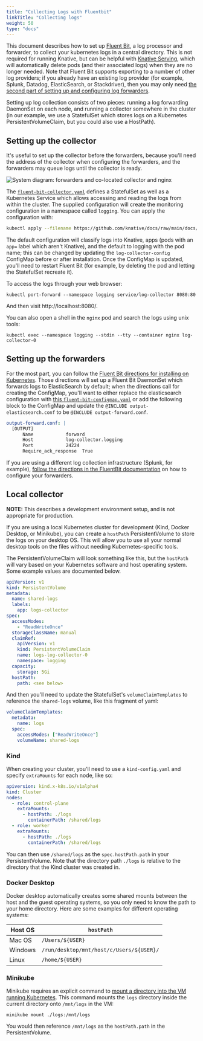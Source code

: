 ```yaml
---
title: "Collecting Logs with Fluentbit"
linkTitle: "Collecting logs"
weight: 50
type: "docs"
---
```


This document describes how to set up [Fluent Bit](https://docs.fluentbit.io/),
a log processor and forwarder, to collect your kubernetes logs in a central
directory. This is not required for running Knative, but can be helpful with
[Knative Serving](../serving), which will automatically delete pods (and their
associated logs) when they are no longer needed. Note that Fluent Bit supports
exporting to a number of other log providers; if you already have an existing
log provider (for example, Splunk, Datadog, ElasticSearch, or Stackdriver), then
you may only need
[the second part of setting up and configuring log forwarders](#setting-up-the-forwarders).

Setting up log collection consists of two pieces: running a log forwarding
DaemonSet on each node, and running a collector somewhere in the cluster (in our
example, we use a StatefulSet which stores logs on a Kubernetes
PersistentVolumeClaim, but you could also use a HostPath).

## Setting up the collector

It's useful to set up the collector before the forwarders, because you'll need
the address of the collector when configuring the forwarders, and the forwarders
may queue logs until the collector is ready.

![System diagram: forwarders and co-located collector and nginx](system.svg)

<!-- yuml.me UML rendering of:
[Forwarder1]logs->[Collector]
[Forwarder2]logs->[Collector]

// Add notes
[Collector]->[shared volume]
[nginx]-[shared volume]
-->

The [`fluent-bit-collector.yaml`](./fluent-bit-collector.yaml) defines a
StatefulSet as well as a Kubernetes Service which allows accessing and reading
the logs from within the cluster. The supplied configuration will create the
monitoring configuration in a namespace called `logging`. You can apply the
configuration with:

```bash
kubectl apply --filename https://github.com/knative/docs/raw/main/docs/install/collecting-logs/fluent-bit-collector.yaml
```

The default configuration will classify logs into Knative, apps (pods with an
`app=` label which aren't Knative), and the default to logging with the pod
name; this can be changed by updating the `log-collector-config` ConfigMap
before or after installation. Once the ConfigMap is updated, you'll need to
restart Fluent Bit (for example, by deleting the pod and letting the StatefulSet
recreate it).

To access the logs through your web browser:

```shell
kubectl port-forward --namespace logging service/log-collector 8080:80
```

And then visit http://localhost:8080/.

You can also open a shell in the `nginx` pod and search the logs using unix
tools:

```
kubectl exec --namespace logging --stdin --tty --container nginx log-collector-0
```

## Setting up the forwarders

For the most part, you can follow the
[Fluent Bit directions for installing on Kubernetes](https://docs.fluentbit.io/manual/installation/kubernetes).
Those directions will set up a Fluent Bit DaemonSet which forwards logs to
ElasticSearch by default; when the directions call for creating the ConfigMap,
you'll want to either replace the elasticsearch configuration with
[this `fluent-bit-configmap.yaml`](./fluent-bit-configmap.yaml) or add the
following block to the ConfigMap and update the
`@INCLUDE output-elasticsearch.conf` to be `@INCLUDE output-forward.conf`.

```yaml
output-forward.conf: |
  [OUTPUT]
      Name            forward
      Host            log-collector.logging
      Port            24224
      Require_ack_response  True
```

If you are using a different log collection infrastructure (Splunk, for
example),
[follow the directions in the FluentBit documentation](https://docs.fluentbit.io/manual/pipeline/outputs)
on how to configure your forwarders.

## Local collector

**NOTE:** This describes a development environment setup, and is not appropriate
for production.

If you are using a local Kubernetes cluster for development (Kind, Docker
Desktop, or Minikube), you can create a `hostPath` PersistentVolume to store the
logs on your desktop OS. This will allow you to use all your normal desktop
tools on the files without needing Kubernetes-specific tools.

The PersistentVolumeClaim will look something like this, but the `hostPath` will
vary based on your Kubernetes software and host operating system. Some example
values are documented below.

```yaml
apiVersion: v1
kind: PersistentVolume
metadata:
  name: shared-logs
  labels:
    app: logs-collector
spec:
  accessModes:
    - "ReadWriteOnce"
  storageClassName: manual
  claimRef:
    apiVersion: v1
    kind: PersistentVolumeClaim
    name: logs-log-collector-0
    namespace: logging
  capacity:
    storage: 5Gi
  hostPath:
    path: <see below>
```

And then you'll need to update the StatefulSet's `volumeClaimTemplates` to
reference the `shared-logs` volume, like this fragment of yaml:

```yaml
volumeClaimTemplates:
  metadata:
    name: logs
  spec:
    accessModes: ["ReadWriteOnce"]
    volumeName: shared-logs
```

### Kind

When creating your cluster, you'll need to use a `kind-config.yaml` and specify
`extraMounts` for each node, like so:

```yaml
apiversion: kind.x-k8s.io/v1alpha4
kind: Cluster
nodes:
  - role: control-plane
    extraMounts:
      - hostPath: ./logs
        containerPath: /shared/logs
  - role: worker
    extraMounts:
      - hostPath: ./logs
        containerPath: /shared/logs
```

You can then use `/shared/logs` as the `spec.hostPath.path` in your
PersistentVolume. Note that the directory path `./logs` is relative to the
directory that the Kind cluster was created in.

### Docker Desktop

Docker desktop automatically creates some shared mounts between the host and the
guest operating systems, so you only need to know the path to your home
directory. Here are some examples for different operating systems:

| Host OS | `hostPath`                               |
| ------- | ---------------------------------------- |
| Mac OS  | `/Users/${USER}`                         |
| Windows | `/run/desktop/mnt/host/c/Users/${USER}/` |
| Linux   | `/home/${USER}`                          |

### Minikube

Minikube requires an explicit command to [mount a directory into the VM running
Kubernetes](https://minikube.sigs.k8s.io/docs/handbook/mount/). This command
mounts the `logs` directory inside the current directory onto `/mnt/logs` in the
VM:

```shell
minikube mount ./logs:/mnt/logs
```

You would then reference `/mnt/logs` as the `hostPath.path` in the
PersistentVolume.
